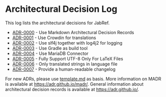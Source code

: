
# Architectural Decision Log

This log lists the architectural decisions for JabRef.

<!-- adrlog -->

- [ADR-0000](0000-use-markdown-architectural-decision-records.md) - Use Markdown Architectural Decision Records
- [ADR-0001](0001-use-crowdin-for-translations.md) - Use Crowdin for translations
- [ADR-0002](0002-use-slf4j-for-logging.md) - Use slf4j together with log4j2 for logging
- [ADR-0003](0003-use-gradle-as-build-tool.md) - Use Gradle as build tool
- [ADR-0004](0004-use-mariadb-connector.md) - Use MariaDB Connector
- [ADR-0005](0005-fully-support-utf8-only-for-latex-files.md) - Fully Support UTF-8 Only For LaTeX Files
- [ADR-0006](0006-only-translated-strings-in-language-file.md) - Only translated strings in language file
- [ADR-0007](0007-human-readable-changelog.md) - Provide a human-readable changelog

<!-- adrlogstop -->

For new ADRs, please use [template.md](template.md) as basis.
More information on MADR is available at <https://adr.github.io/madr/>.
General information about architectural decision records is available at <https://adr.github.io/>.
